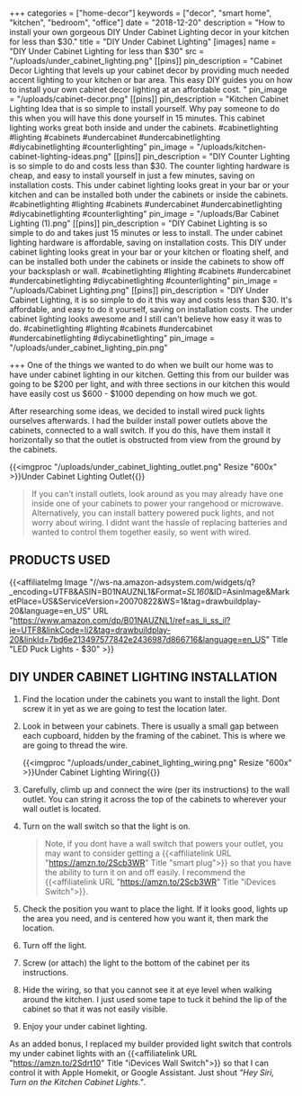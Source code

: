 +++
categories = ["home-decor"]
keywords = ["decor", "smart home", "kitchen", "bedroom", "office"]
date = "2018-12-20"
description = "How to install your own gorgeous DIY Under Cabinet Lighting decor in your kitchen for less than $30."
title = "DIY Under Cabinet Lighting"
[images]
name = "DIY Under Cabinet Lighting for less than $30"
src = "/uploads/under_cabinet_lighting.png"
[[pins]]
pin_description = "Cabinet Decor Lighting that levels up your cabinet decor by providing much needed accent lighting to your kitchen or bar area.  This easy DIY guides you on how to install your own cabinet decor lighting at an affordable cost. "
pin_image = "/uploads/cabinet-decor.png"
[[pins]]
pin_description = "Kitchen Cabinet Lighting Idea that is so simple to install yourself.  Why pay someone to do this when you will have this done yourself in 15 minutes.  This cabinet lighting works great both inside and under the cabinets. #cabinetlighting #lighting #cabinets #undercabinet #undercabinetlighting #diycabinetlighting #counterlighting"
pin_image = "/uploads/kitchen-cabinet-lighting-ideas.png"
[[pins]]
pin_description = "DIY Counter Lighting is so simple to do and costs less than $30. The counter lighting hardware is cheap, and easy to install yourself in just a few minutes, saving on installation costs. This under cabinet lighting looks great in your bar or your kitchen and can be installed both under the cabinets or inside the cabinets. #cabinetlighting #lighting #cabinets #undercabinet #undercabinetlighting #diycabinetlighting #counterlighting"
pin_image = "/uploads/Bar Cabinet Lighting (1).png"
[[pins]]
pin_description = "DIY Cabinet Lighting is so simple to do and takes just 15 minutes or less to install. The under cabinet lighting hardware is affordable, saving on installation costs. This DIY under cabinet lighting looks great in your bar or your kitchen or floating shelf, and can be installed both under the cabinets or inside the cabinets to show off your backsplash or wall. #cabinetlighting #lighting #cabinets #undercabinet #undercabinetlighting #diycabinetlighting #counterlighting"
pin_image = "/uploads/Cabinet Lighting.png"
[[pins]]
pin_description = "DIY Under Cabinet Lighting, it is so simple to do it this way and costs less than $30. It's affordable, and easy to do it yourself, saving on installation costs. The under cabinet lighting looks awesome and I still can't believe how easy it was to do. #cabinetlighting #lighting #cabinets #undercabinet #undercabinetlighting #diycabinetlighting"
pin_image = "/uploads/under_cabinet_lighting_pin.png"

+++
One of the things we wanted to do when we built our home was to have under cabinet lighting in our kitchen.  Getting this from our builder was going to be $200 per light, and with three sections in our kitchen this would have easily cost us $600 - $1000 depending on how much we got.

After researching some ideas, we decided to install wired puck lights ourselves afterwards.  I had the builder install power outlets above the cabinets, connected to a wall switch. If you do this, have them install it horizontally so that the outlet is obstructed from view from the ground by the cabinets.

{{<imgproc "/uploads/under_cabinet_lighting_outlet.png" Resize "600x" >}}Under Cabinet Lighting Outlet{{</imgproc>}}

> If you can't install outlets, look around as you may already have one inside one of your cabinets to power your rangehood or microwave. Alternatively, you can install battery powered puck lights, and not worry about wiring.  I didnt want the hassle of replacing batteries and wanted to control them together easily, so went with wired.

## PRODUCTS USED

{{<affiliateImg Image "//ws-na.amazon-adsystem.com/widgets/q?_encoding=UTF8&ASIN=B01NAUZNL1&Format=_SL160_&ID=AsinImage&MarketPlace=US&ServiceVersion=20070822&WS=1&tag=drawbuildplay-20&language=en_US" URL "https://www.amazon.com/dp/B01NAUZNL1/ref=as_li_ss_il?ie=UTF8&linkCode=li2&tag=drawbuildplay-20&linkId=7bd6e213497577842e2436987d866716&language=en_US" Title "LED Puck Lights - $30" >}}

## DIY UNDER CABINET LIGHTING INSTALLATION

1. Find the location under the cabinets you want to install the light.  Dont screw it in yet as we are going to test the location later.
2. Look in between your cabinets.  There is usually a small gap between each cupboard, hidden by the framing of the cabinet.  This is where we are going to thread the wire.

   {{<imgproc "/uploads/under_cabinet_lighting_wiring.png" Resize "600x" >}}Under Cabinet Lighting Wiring{{</imgproc>}}
3. Carefully, climb up and connect the wire (per its instructions) to the wall outlet.  You can string it across the top of the cabinets to wherever your wall outlet is located.
4. Turn on the wall switch so that the light is on.

   > Note, if you dont have a wall switch that powers your outlet, you may want to consider getting a {{<affiliatelink URL "https://amzn.to/2Scb3WR" Title "smart plug">}} so that you have the ability to turn it on and off easily.  I recommend the {{<affiliatelink URL "https://amzn.to/2Scb3WR" Title "iDevices Switch">}}.
5. Check the position you want to place the light.  If it looks good, lights up the area you need, and is centered how you want it, then mark the location.
6. Turn off the light.
7. Screw (or attach) the light to the bottom of the cabinet per its instructions.
8. Hide the wiring, so that you cannot see it at eye level when walking around the kitchen.  I just used some tape to tuck it behind the lip of the cabinet so that it was not easily visible.
9. Enjoy your under cabinet lighting.

As an added bonus, I replaced my builder provided light switch that controls my under cabinet lights with an {{<affiliatelink URL "https://amzn.to/2Sdrt10" Title "iDevices Wall Switch">}} so that I can control it with Apple Homekit, or Google Assistant. Just shout _"Hey Siri, Turn on the Kitchen Cabinet Lights."_.